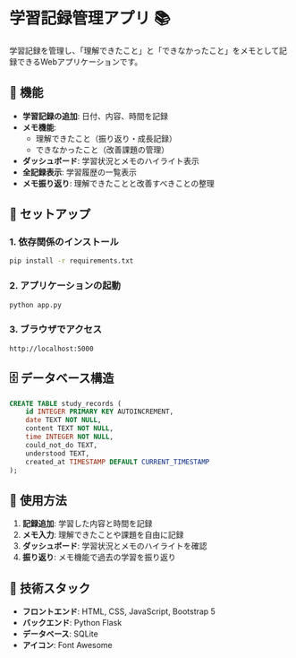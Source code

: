 # 学習記録管理アプリ 📚

学習記録を管理し、「理解できたこと」と「できなかったこと」をメモとして記録できるWebアプリケーションです。

## 🎯 機能

- **学習記録の追加**: 日付、内容、時間を記録
- **メモ機能**: 
  - 理解できたこと（振り返り・成長記録）
  - できなかったこと（改善課題の管理）
- **ダッシュボード**: 学習状況とメモのハイライト表示
- **全記録表示**: 学習履歴の一覧表示
- **メモ振り返り**: 理解できたことと改善すべきことの整理

## 🚀 セットアップ

### 1. 依存関係のインストール

```bash
pip install -r requirements.txt
```

### 2. アプリケーションの起動

```bash
python app.py
```

### 3. ブラウザでアクセス

```
http://localhost:5000
```

## 🗄️ データベース構造

```sql
CREATE TABLE study_records (
    id INTEGER PRIMARY KEY AUTOINCREMENT,
    date TEXT NOT NULL,
    content TEXT NOT NULL,
    time INTEGER NOT NULL,
    could_not_do TEXT,
    understood TEXT,
    created_at TIMESTAMP DEFAULT CURRENT_TIMESTAMP
);
```

## 📱 使用方法

1. **記録追加**: 学習した内容と時間を記録
2. **メモ入力**: 理解できたことや課題を自由に記録
3. **ダッシュボード**: 学習状況とメモのハイライトを確認
4. **振り返り**: メモ機能で過去の学習を振り返り

## 🔧 技術スタック

- **フロントエンド**: HTML, CSS, JavaScript, Bootstrap 5
- **バックエンド**: Python Flask
- **データベース**: SQLite
- **アイコン**: Font Awesome
